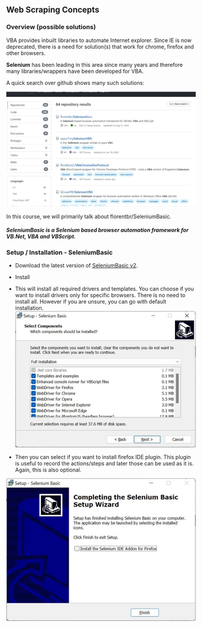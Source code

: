 ## Web Scraping Concepts  

### Overview (possible solutions)
VBA provides inbuilt libraries to automate Internet explorer. Since IE is now deprecated, there is a need for solution(s) that work for chrome, firefox and other browsers.

**Selenium** has been leading in this area since many years and therefore many libraries/wrappers have been developed for VBA.

A quick search over github shows many such solutions:

![vba-selenium-libraries](../images/vba_selenium_libraries.jpg)

In this course, we will primarily talk about florentbr/SeleniumBasic.

##### SeleniumBasic is a Selenium based browser automation framework for VB.Net, VBA and VBScript. 


### Setup / Installation - SeleniumBasic

- Download the latest version of [SeleniumBasic v2](https://github.com/florentbr/SeleniumBasic/releases/).

- Install

- This will install all required drivers and templates. You can choose if you want to install drivers only for specific browsers. There is no need to install all. However if you are unsure, you can go with default installation.
![installer](../images/installer1.jpg)

- Then you can select if you want to install firefox IDE plugin. This plugin is useful to record the actions/steps and later those can be used as it is. Again, this is also optional.

![installer_seleniumIDE](../images/installer2_seleniumIDE.jpg)